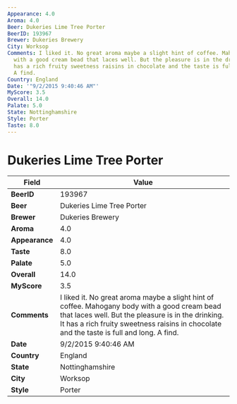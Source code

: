 ```yaml
---
Appearance: 4.0
Aroma: 4.0
Beer: Dukeries Lime Tree Porter
BeerID: 193967
Brewer: Dukeries Brewery
City: Worksop
Comments: I liked it. No great aroma maybe a slight hint of coffee. Mahogany body
  with a good cream bead that laces well. But the pleasure is in the drinking. It
  has a rich fruity sweetness raisins in chocolate and the taste is full and long.
  A find.
Country: England
Date: '"9/2/2015 9:40:46 AM"'
MyScore: 3.5
Overall: 14.0
Palate: 5.0
State: Nottinghamshire
Style: Porter
Taste: 8.0
---
```


# Dukeries Lime Tree Porter

| Field         | Value |
|---------------|-------|
| **BeerID** | 193967 |
| **Beer** | Dukeries Lime Tree Porter |
| **Brewer** | Dukeries Brewery |
| **Aroma** | 4.0 |
| **Appearance** | 4.0 |
| **Taste** | 8.0 |
| **Palate** | 5.0 |
| **Overall** | 14.0 |
| **MyScore** | 3.5 |
| **Comments** | I liked it. No great aroma maybe a slight hint of coffee. Mahogany body with a good cream bead that laces well. But the pleasure is in the drinking. It has a rich fruity sweetness raisins in chocolate and the taste is full and long. A find. |
| **Date** | 9/2/2015 9:40:46 AM |
| **Country** | England |
| **State** | Nottinghamshire |
| **City** | Worksop |
| **Style** | Porter |
